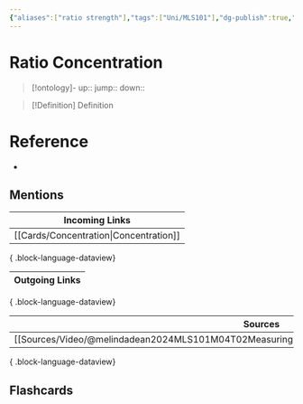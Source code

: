 ```yaml
---
{"aliases":["ratio strength"],"tags":["Uni/MLS101"],"dg-publish":true,"permalink":"/cards/ratio-concentration/","dgPassFrontmatter":true}
---
```


# Ratio Concentration

> [!ontology]-
> up:: 
> jump:: 
> down:: 

> [!Definition] Definition

# Reference

- 

## Mentions

| Incoming Links                            |
| ----------------------------------------- |
| [[Cards/Concentration\|Concentration]] |

{ .block-language-dataview}

| Outgoing Links |
| -------------- |

{ .block-language-dataview}

| Sources                                                                                           |
| ------------------------------------------------------------------------------------------------- |
| [[Sources/Video/@melindadean2024MLS101M04T02Measuring\|@melindadean2024MLS101M04T02Measuring]] |

{ .block-language-dataview}

## Flashcards